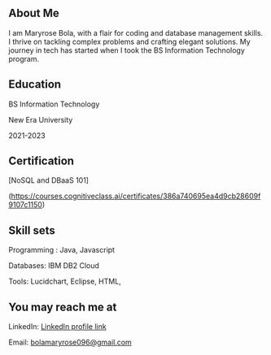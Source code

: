 About Me
------------------------------------------------------
I am Maryrose Bola, with a flair for coding and database management skills. I thrive on tackling complex problems and crafting elegant solutions. My journey in tech has started when I took the BS Information Technology program.

Education
--------------------------------------------------------
BS Information Technology

New Era University

2021-2023

Certification
------------------------------------------------------------------------------------------------------------
[NoSQL and DBaaS 101]

(https://courses.cognitiveclass.ai/certificates/386a740695ea4d9cb28609f9107c1150)


Skill sets
-------------------------------------------------------------------------------------------------------------
Programming :  Java, Javascript

Databases: IBM DB2 Cloud

Tools:  Lucidchart, Eclipse, HTML,

You may reach me at
-------------------------------------------------------------------------------------------------------------
LinkedIn: [LinkedIn profile link](https://www.linkedin.com/in/maryrose-bola-4446a7308/)

Email: bolamaryrose096@gmail.com
<!---
MariaRosa03/MariaRosa03 is a ✨ special ✨ repository because its `README.md` (this file) appears on your GitHub profile.
You can click the Preview link to take a look at your changes.
--->
